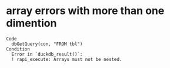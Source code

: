 # array errors with more than one dimention

    Code
      dbGetQuery(con, "FROM tbl")
    Condition
      Error in `duckdb_result()`:
      ! rapi_execute: Arrays must not be nested.

